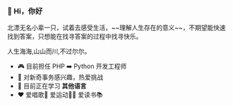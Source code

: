 ### 👋 Hi，你好
北漂无名小辈一只，试着去感受生活，\~\~理解人生存在的意义\~\~，不期望能快速找到答案，只想能在找寻答案的过程中找寻快乐。

人生海海,山山而川,不过尔尔。

-   :video_game: 目前担任 PHP ➡️ Python 开发工程师
-   :monocle_face: 对新奇事务感兴趣，热爱挑战
-   :seedling: 目前正在学习 **其他语言**
-   :heart: 爱唱歌🎤 爱运动🏃‍♀️ 爱读书📚
